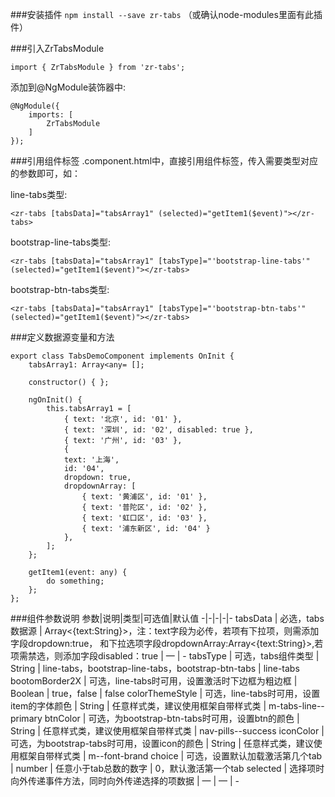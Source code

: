 ###安装插件
`npm install --save zr-tabs` （或确认node-modules里面有此插件）

###引入ZrTabsModule

    import { ZrTabsModule } from 'zr-tabs';

添加到@NgModule装饰器中: 

    @NgModule({ 
        imports: [ 
            ZrTabsModule 
        ] 
    });

###引用组件标签
.component.html中，直接引用组件标签，传入需要类型对应的参数即可，如：

 line-tabs类型:
 
    <zr-tabs [tabsData]="tabsArray1" (selected)="getItem1($event)"></zr-tabs>

bootstrap-line-tabs类型:

    <zr-tabs [tabsData]="tabsArray1" [tabsType]="'bootstrap-line-tabs'" (selected)="getItem1($event)"></zr-tabs>

bootstrap-btn-tabs类型:

    <zr-tabs [tabsData]="tabsArray1" [tabsType]="'bootstrap-btn-tabs'" (selected)="getItem1($event)"></zr-tabs>

###定义数据源变量和方法

    export class TabsDemoComponent implements OnInit { 
        tabsArray1: Array<any= []; 

        constructor() { }; 

        ngOnInit() { 
            this.tabsArray1 = [ 
                { text: '北京', id: '01' }, 
                { text: '深圳', id: '02', disabled: true }, 
                { text: '广州', id: '03' }, 
                { 
                text: '上海', 
                id: '04', 
                dropdown: true, 
                dropdownArray: [ 
                    { text: '黄浦区', id: '01' }, 
                    { text: '普陀区', id: '02' }, 
                    { text: '虹口区', id: '03' }, 
                    { text: '浦东新区', id: '04' } 
                }, 
            ]; 
        }; 

        getItem1(event: any) { 
            do something; 
        }; 
    };

###组件参数说明
参数|说明|类型|可选值|默认值
-|-|-|-|-
tabsData | 必选，tabs数据源 | Array<{text:String}>，注：text字段为必传，若项有下拉项，则需添加字段dropdown:true， 和下拉选项字段dropdownArray:Array<{text:String}>,若项需禁选，则添加字段disabled：true | — | -
tabsType | 可选，tabs组件类型 | String | line-tabs，bootstrap-line-tabs，bootstrap-btn-tabs | line-tabs
bootomBorder2X | 可选，line-tabs时可用，设置激活时下边框为粗边框 | Boolean | true，false | false
colorThemeStyle | 可选，line-tabs时可用，设置item的字体颜色 | String | 任意样式类，建议使用框架自带样式类 | m-tabs-line--primary
btnColor | 可选，为bootstrap-btn-tabs时可用，设置btn的颜色 | String | 任意样式类，建议使用框架自带样式类 | nav-pills--success
iconColor | 可选，为bootstrap-tabs时可用，设置icon的颜色 | String | 任意样式类，建议使用框架自带样式类 | m--font-brand
choice | 可选，设置默认加载激活第几个tab | number | 任意小于tab总数的数字 | 0，默认激活第一个tab
selected | 选择项时向外传递事件方法，同时向外传递选择的项数据 | — | — | -